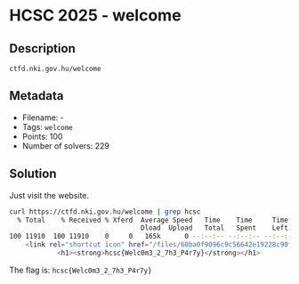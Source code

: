 # HCSC 2025 - welcome

## Description

`ctfd.nki.gov.hu/welcome`

## Metadata

- Filename: -
- Tags: `welcome`
- Points: 100
- Number of solvers: 229

## Solution

Just visit the website.

```bash
curl https://ctfd.nki.gov.hu/welcome | grep hcsc
  % Total    % Received % Xferd  Average Speed   Time    Time     Time  Current
                                 Dload  Upload   Total   Spent    Left  Speed
100 11910  100 11910    0     0   165k      0 --:--:-- --:--:-- --:--:--  166k
	<link rel="shortcut icon" href="/files/60ba0f9096c9c56642e19228c90fde39/hcsc_favicon.png" type="image/x-icon">
          	<h1><strong>hcsc{Welc0m3_2_7h3_P4r7y}</strong></h1>
```

The flag is: `hcsc{Welc0m3_2_7h3_P4r7y}`
